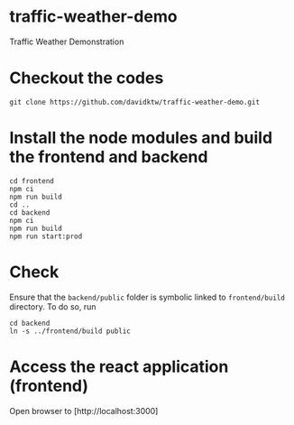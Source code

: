 # traffic-weather-demo
Traffic Weather Demonstration

# Checkout the codes
```
git clone https://github.com/davidktw/traffic-weather-demo.git
```

# Install the node modules and build the frontend and backend
```
cd frontend
npm ci
npm run build
cd ..
cd backend
npm ci
npm run build
npm run start:prod
```

# Check
Ensure that the `backend/public` folder is symbolic linked to `frontend/build` directory.
To do so, run
```
cd backend
ln -s ../frontend/build public
```

# Access the react application (frontend)
Open browser to [http://localhost:3000]
